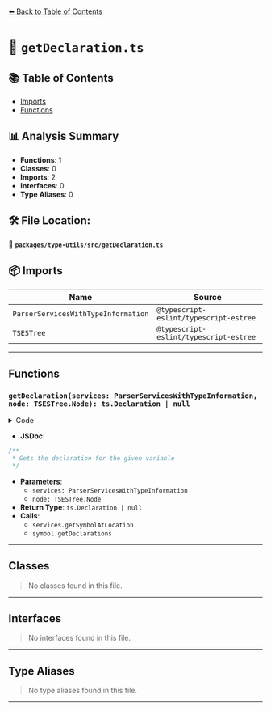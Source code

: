 [⬅️ Back to Table of Contents](../../../index.md)

# 📄 `getDeclaration.ts`

## 📚 Table of Contents

- [Imports](#imports)
- [Functions](#functions)

## 📊 Analysis Summary

- **Functions**: 1
- **Classes**: 0
- **Imports**: 2
- **Interfaces**: 0
- **Type Aliases**: 0

## 🛠️ File Location:
📂 **`packages/type-utils/src/getDeclaration.ts`**

## 📦 Imports

| Name | Source |
|------|--------|
| `ParserServicesWithTypeInformation` | `@typescript-eslint/typescript-estree` |
| `TSESTree` | `@typescript-eslint/typescript-estree` |


---

## Functions

### `getDeclaration(services: ParserServicesWithTypeInformation, node: TSESTree.Node): ts.Declaration | null`

<details><summary>Code</summary>

```ts
export function getDeclaration(
  services: ParserServicesWithTypeInformation,
  node: TSESTree.Node,
): ts.Declaration | null {
  const symbol = services.getSymbolAtLocation(node);
  if (!symbol) {
    return null;
  }
  const declarations = symbol.getDeclarations();
  return declarations?.[0] ?? null;
}
```
</details>

- **JSDoc**:
```ts
/**
 * Gets the declaration for the given variable
 */
```

- **Parameters**:
  - `services: ParserServicesWithTypeInformation`
  - `node: TSESTree.Node`
- **Return Type**: `ts.Declaration | null`
- **Calls**:
  - `services.getSymbolAtLocation`
  - `symbol.getDeclarations`

---

## Classes

> No classes found in this file.


---

## Interfaces

> No interfaces found in this file.


---

## Type Aliases

> No type aliases found in this file.


---